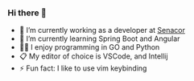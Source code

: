 ### Hi there 👋

- 🔭 I’m currently working as a developer at [Senacor](https://senacor.com/)
- 🌱 I’m currently learning Spring Boot and Angular
- 👨‍💻 I enjoy programming in GO and Python
- 📋 My editor of choice is VSCode, and Intellij
- ⚡ Fun fact: I like to use vim keybinding
